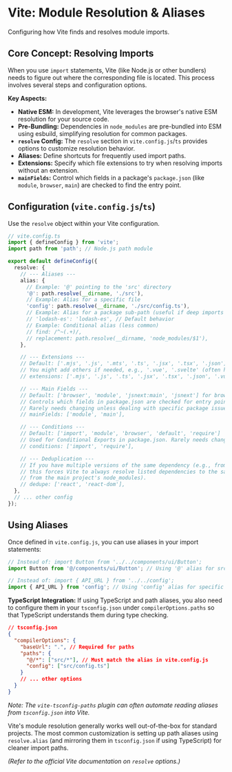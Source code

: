 # Vite: Module Resolution & Aliases

Configuring how Vite finds and resolves module imports.

## Core Concept: Resolving Imports

When you use `import` statements, Vite (like Node.js or other bundlers) needs to figure out where the corresponding file is located. This process involves several steps and configuration options.

**Key Aspects:**

*   **Native ESM:** In development, Vite leverages the browser's native ESM resolution for your source code.
*   **Pre-Bundling:** Dependencies in `node_modules` are pre-bundled into ESM using esbuild, simplifying resolution for common packages.
*   **`resolve` Config:** The `resolve` section in `vite.config.js`/`ts` provides options to customize resolution behavior.
*   **Aliases:** Define shortcuts for frequently used import paths.
*   **Extensions:** Specify which file extensions to try when resolving imports without an extension.
*   **`mainFields`:** Control which fields in a package's `package.json` (like `module`, `browser`, `main`) are checked to find the entry point.

## Configuration (`vite.config.js`/`ts`)

Use the `resolve` object within your Vite configuration.

```typescript
// vite.config.ts
import { defineConfig } from 'vite';
import path from 'path'; // Node.js path module

export default defineConfig({
  resolve: {
    // --- Aliases ---
    alias: {
      // Example: '@' pointing to the 'src' directory
      '@': path.resolve(__dirname, './src'),
      // Example: Alias for a specific file
      'config': path.resolve(__dirname, './src/config.ts'),
      // Example: Alias for a package sub-path (useful if deep imports are needed)
      // 'lodash-es': 'lodash-es', // Default behavior
      // Example: Conditional alias (less common)
      // find: /^~(.+)/,
      // replacement: path.resolve(__dirname, 'node_modules/$1'),
    },

    // --- Extensions ---
    // Default: ['.mjs', '.js', '.mts', '.ts', '.jsx', '.tsx', '.json']
    // You might add others if needed, e.g., '.vue', '.svelte' (often handled by plugins)
    // extensions: ['.mjs', '.js', '.ts', '.jsx', '.tsx', '.json', '.vue'],

    // --- Main Fields ---
    // Default: ['browser', 'module', 'jsnext:main', 'jsnext'] for browser environments
    // Controls which fields in package.json are checked for entry points.
    // Rarely needs changing unless dealing with specific package issues.
    // mainFields: ['module', 'main'],

    // --- Conditions ---
    // Default: ['import', 'module', 'browser', 'default', 'require']
    // Used for Conditional Exports in package.json. Rarely needs changing.
    // conditions: ['import', 'require'],

    // --- Deduplication ---
    // If you have multiple versions of the same dependency (e.g., from linked packages),
    // this forces Vite to always resolve listed dependencies to the same copy (the one
    // from the main project's node_modules).
    // dedupe: ['react', 'react-dom'],
  },
  // ... other config
});
```

## Using Aliases

Once defined in `vite.config.js`, you can use aliases in your import statements:

```typescript
// Instead of: import Button from '../../components/ui/Button';
import Button from '@/components/ui/Button'; // Using '@' alias for src

// Instead of: import { API_URL } from '../../config';
import { API_URL } from 'config'; // Using 'config' alias for specific file
```

**TypeScript Integration:** If using TypeScript and path aliases, you also need to configure them in your `tsconfig.json` under `compilerOptions.paths` so that TypeScript understands them during type checking.

```json
// tsconfig.json
{
  "compilerOptions": {
    "baseUrl": ".", // Required for paths
    "paths": {
      "@/*": ["src/*"], // Must match the alias in vite.config.js
      "config": ["src/config.ts"]
    }
    // ... other options
  }
}
```
*Note: The `vite-tsconfig-paths` plugin can often automate reading aliases from `tsconfig.json` into Vite.*

Vite's module resolution generally works well out-of-the-box for standard projects. The most common customization is setting up path aliases using `resolve.alias` (and mirroring them in `tsconfig.json` if using TypeScript) for cleaner import paths.

*(Refer to the official Vite documentation on `resolve` options.)*